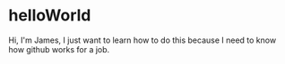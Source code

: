 # helloWorld

Hi, I'm James, I just want to learn how to do this because I need to know how github works for a job.
